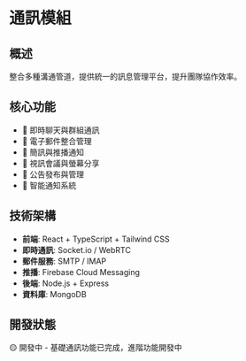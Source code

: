 # 通訊模組

## 概述
整合多種溝通管道，提供統一的訊息管理平台，提升團隊協作效率。

## 核心功能
- 💬 即時聊天與群組通訊
- 📧 電子郵件整合管理
- 📱 簡訊與推播通知
- 🎥 視訊會議與螢幕分享
- 📢 公告發布與管理
- 🔔 智能通知系統

## 技術架構
- **前端**: React + TypeScript + Tailwind CSS
- **即時通訊**: Socket.io / WebRTC
- **郵件服務**: SMTP / IMAP
- **推播**: Firebase Cloud Messaging
- **後端**: Node.js + Express
- **資料庫**: MongoDB

## 開發狀態
🟡 開發中 - 基礎通訊功能已完成，進階功能開發中
